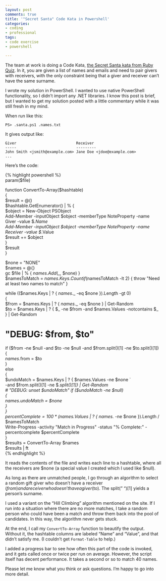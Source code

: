 ```yaml
---
layout: post
comments: true
title: '"Secret Santa" Code Kata in Powershell'
categories:
- coding
- professional
tags:
- code exercise
- powershell

---
```

The team at work is doing a Code Kata, [the Secret Santa kata from Ruby Quiz](http://rubyquiz.com/quiz2.html). In it, you are given a list of names and emails and need to pair givers with receivers, with the only constraint being that a giver and receiver can’t have the same surname.

I wrote my solution in PowerShell. I wanted to use native PowerShell functionality, so I didn’t import any .NET libraries. I know this post is brief, but I wanted to get my solution posted with a little commentary while it was still fresh in my mind.

When run like this:

    PS> .santa.ps1 .names.txt

It gives output like:

    Giver                           Receiver
    -----                           ---------
    John Smith <jsmith@example.com> Jane Doe <jdoe@example.com>
    ...

Here’s the code:

{% highlight powershell %}  
param($file)

function ConvertTo-Array($hashtable)  
{  
  $result = @()  
  $hashtable.GetEnumerator() | % {  
    $object = New-Object PSObject  
    Add-Member -inputObject $object -memberType NoteProperty -name Giver -value $_.Name  
    Add-Member -inputObject $object -memberType NoteProperty -name Receiver -value $_.Value  
    $result += $object  
  }  
  $result  
}

$none = "NONE"  
$names = @{}  
gc $file | % { $names.Add($_, $none) }  
$namesToMatch = $names.Keys.Count  
if ($namesToMatch -lt 2) { throw "Need at least two names to match" }

while (($names.Keys | ? { $names.$_ -eq $none }).Length -gt 0)  
{  
  $from = $names.Keys | ? { $names.$_ -eq $none } | Get-Random  
  $to = $names.Keys | ? { $_ -ne $from -and $names.Values -notcontains $_ } | Get-Random  
  # "DEBUG: $from, $to"  
  if ($from -ne $null -and $to -ne $null -and $from.split()[1] -ne $to.split()[1])  
  {  
    $names.$from = $to  
  }  
  else  
  {  
    $undoMatch = $names.Keys | ? { $names.Values -ne $none `  
    -and $from.split()[1] -ne $_.split()[1]} | Get-Random  
    # "DEBUG: unset $undoMatch"  
    if ($undoMatch -ne $null)  
    {  
      $names.$undoMatch = $none  
    }  
  }  
  $percentComplete = 100 * ($names.Values | ? { $names.$_ -ne $none }).Length / $namesToMatch  
  Write-Progress -activity "Match in Progress" -status "% Complete:" -percentcomplete $percentComplete  
}  
$results = ConvertTo-Array $names  
$results | ft  
{% endhighlight %}

It reads the contents of the file and writes each line to a hashtable, where all the receivers are $none (a special value I created which I used like $null).

As long as there are unmatched people, I go through an algorithm to select a random gift giver who doesn’t have a receiver ($from) and a receiver who doesn’t have a giver ($to). The split(” “)[1] yields a person’s surname.

I used a variant on the “Hill Climbing” algorithm mentioned on the site. If I run into a situation where there are no more matches, I take a random person who could have been a match and throw them back into the pool of candidates. In this way, the algorithm never gets stuck.

At the end, I call my `ConvertTo-Array` function to beautify the output. Without it, the hashtable columns are labeled “Name” and “Value”, and that didn’t satisfy me. (I couldn’t get `Format-Table` to help.)

I added a progress bar to see how often this part of the code is invoked, and it gets called once or twice per run on average. However, the script itself has decent performance. It takes a second or so to match 40 names.

Please let me know what you think or ask questions. I’m happy to go into more detail.
